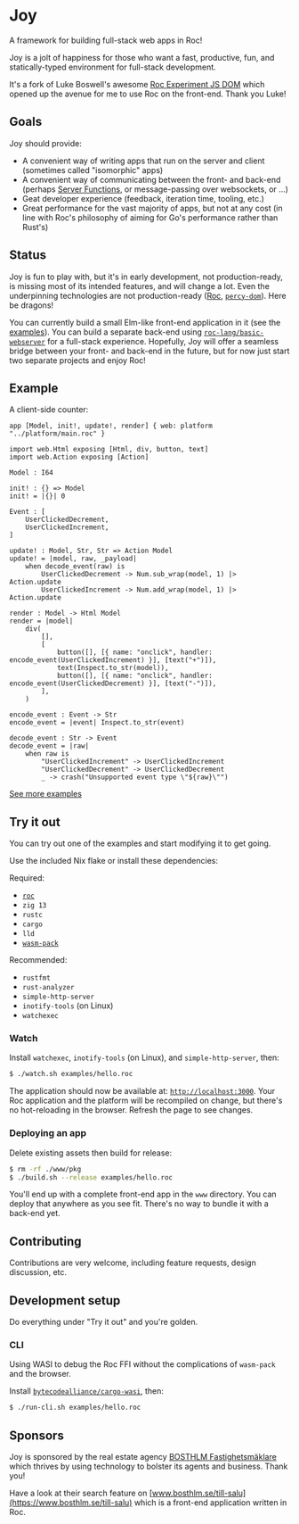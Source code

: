 # Joy

A framework for building full-stack web apps in Roc!

Joy is a jolt of happiness for those who want a fast, productive, fun, and statically-typed environment for full-stack development.

It's a fork of Luke Boswell's awesome [Roc Experiment JS DOM](https://github.com/lukewilliamboswell/roc-experiment-js-dom) which opened up the avenue for me to use Roc on the front-end. Thank you Luke!

## Goals

Joy should provide:
* A convenient way of writing apps that run on the server and client (sometimes called "isomorphic" apps)
* A convenient way of communicating between the front- and back-end (perhaps [Server Functions](https://book.leptos.dev/server/25_server_functions.html), or message-passing over websockets, or ...)
* Geat developer experience (feedback, iteration time, tooling, etc.)
* Great performance for the vast majority of apps, but not at any cost (in line with Roc's philosophy of aiming for Go's performance rather than Rust's)

## Status

Joy is fun to play with, but it's in early development, not production-ready, is missing most of its intended features,
and will change a lot. Even the underpinning technologies are not production-ready ([Roc](https://www.roc-lang.org),
[`percy-dom`](https://github.com/chinedufn/percy)). Here be dragons!

You can currently build a small Elm-like front-end application in it (see the [examples](https://github.com/niclas-ahden/joy/tree/main/examples)). You can build a separate back-end using [`roc-lang/basic-webserver`](https://github.com/roc-lang/basic-webserver) for a full-stack experience. Hopefully, Joy will offer a seamless bridge between your front- and back-end in the future, but for now just start two separate projects and enjoy Roc!

## Example

A client-side counter:

```roc
app [Model, init!, update!, render] { web: platform "../platform/main.roc" }

import web.Html exposing [Html, div, button, text]
import web.Action exposing [Action]

Model : I64

init! : {} => Model
init! = |{}| 0

Event : [
    UserClickedDecrement,
    UserClickedIncrement,
]

update! : Model, Str, Str => Action Model
update! = |model, raw, _payload|
    when decode_event(raw) is
        UserClickedDecrement -> Num.sub_wrap(model, 1) |> Action.update
        UserClickedIncrement -> Num.add_wrap(model, 1) |> Action.update

render : Model -> Html Model
render = |model|
    div(
        [],
        [
            button([], [{ name: "onclick", handler: encode_event(UserClickedIncrement) }], [text("+")]),
            text(Inspect.to_str(model)),
            button([], [{ name: "onclick", handler: encode_event(UserClickedDecrement) }], [text("-")]),
        ],
    )

encode_event : Event -> Str
encode_event = |event| Inspect.to_str(event)

decode_event : Str -> Event
decode_event = |raw|
    when raw is
        "UserClickedIncrement" -> UserClickedIncrement
        "UserClickedDecrement" -> UserClickedDecrement
        _ -> crash("Unsupported event type \"${raw}\"")
```

[See more examples](https://github.com/niclas-ahden/joy/tree/main/examples)

## Try it out

You can try out one of the examples and start modifying it to get going.

Use the included Nix flake or install these dependencies:

Required:
* [`roc`](https://www.roc-lang.org/install)
* `zig 13`
* `rustc`
* `cargo`
* `lld`
* [`wasm-pack`](https://rustwasm.github.io/wasm-pack/installer/)

Recommended:
* `rustfmt`
* `rust-analyzer`
* `simple-http-server`
* `inotify-tools` (on Linux)
* `watchexec`

### Watch

Install `watchexec`, `inotify-tools` (on Linux), and `simple-http-server`, then:

```sh
$ ./watch.sh examples/hello.roc
```
The application should now be available at: [`http://localhost:3000`](http://localhost:3000). Your Roc application and the platform will be recompiled on change, but there's no hot-reloading in the browser. Refresh the page to see changes.

### Deploying an app

Delete existing assets then build for release:

```sh
$ rm -rf ./www/pkg
$ ./build.sh --release examples/hello.roc
```

You'll end up with a complete front-end app in the `www` directory. You can deploy that anywhere as you see fit. There's no way to bundle it with a back-end yet.

## Contributing

Contributions are very welcome, including feature requests, design discussion, etc.

## Development setup

Do everything under "Try it out" and you're golden.

### CLI

Using WASI to debug the Roc FFI without the complications of `wasm-pack` and the browser.

Install [`bytecodealliance/cargo-wasi`](https://github.com/bytecodealliance/cargo-wasi), then:

```sh
$ ./run-cli.sh examples/hello.roc
```

## Sponsors

Joy is sponsored by the real estate agency [BOSTHLM Fastighetsmäklare](https://www.bosthlm.se) which thrives by using technology to bolster its agents and business. Thank you!

Have a look at their search feature on [www.bosthlm.se/till-salu](https://www.bosthlm.se/till-salu) which is a front-end application written in Roc.
